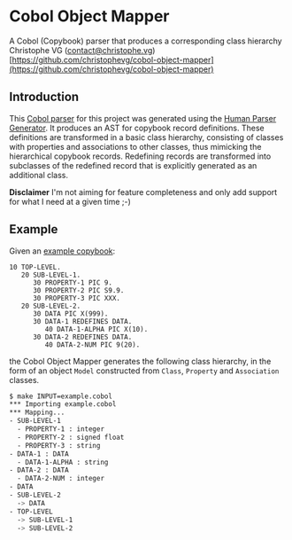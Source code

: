 # Cobol Object Mapper

A Cobol (Copybook) parser that produces a corresponding class hierarchy
Christophe VG (<contact@christophe.vg>)  
[https://github.com/christophevg/cobol-object-mapper](https://github.com/christophevg/cobol-object-mapper)

## Introduction

This [Cobol parser](src/cobol.cs) for this project was generated using the [Human Parser Generator](https://github.com/christophevg/human-parser-generator). It produces an AST for copybook record definitions. These definitions are transformed in a basic class hierarchy, consisting of classes with properties and associations to other classes, thus mimicking the hierarchical copybook records. Redefining records are transformed into subclasses of the redefined record that is explicitly generated as an additional class.

**Disclaimer** I'm not aiming for feature completeness and only add support for what I need at a given time ;-)

## Example

Given an [example copybook](example.cobol):

```cobol
10 TOP-LEVEL.
   20 SUB-LEVEL-1.
      30 PROPERTY-1 PIC 9.
      30 PROPERTY-2 PIC S9.9.
      30 PROPERTY-3 PIC XXX.
   20 SUB-LEVEL-2.
      30 DATA PIC X(999).
      30 DATA-1 REDEFINES DATA.
         40 DATA-1-ALPHA PIC X(10).
      30 DATA-2 REDEFINES DATA.
         40 DATA-2-NUM PIC 9(20).
```

the Cobol Object Mapper generates the following class hierarchy, in the form of an object `Model` constructed from `Class`, `Property` and `Association` classes.

```bash
$ make INPUT=example.cobol 
*** Importing example.cobol
*** Mapping...
- SUB-LEVEL-1
  - PROPERTY-1 : integer
  - PROPERTY-2 : signed float
  - PROPERTY-3 : string
- DATA-1 : DATA
  - DATA-1-ALPHA : string
- DATA-2 : DATA
  - DATA-2-NUM : integer
- DATA
- SUB-LEVEL-2
  -> DATA
- TOP-LEVEL
  -> SUB-LEVEL-1
  -> SUB-LEVEL-2
```
